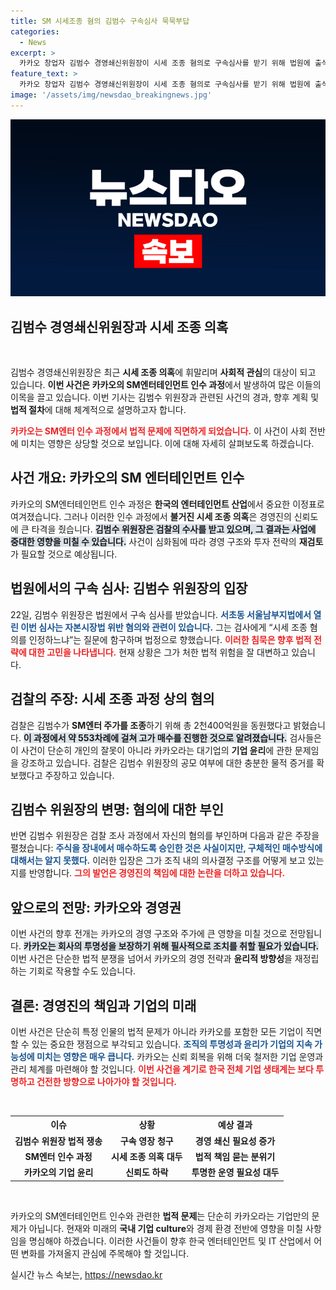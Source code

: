 ```yaml
---
title: SM 시세조종 혐의 김범수 구속심사 묵묵부답
categories:
  - News
excerpt: >
  카카오 창업자 김범수 경영쇄신위원장이 시세 조종 혐의로 구속심사를 받기 위해 법원에 출석했습니다. SM엔터 인수 과정에서의 의혹이 그를 괴롭히고 있으며, 구속 여부는 오늘밤 결정될 전망입니다. 이 시세 조종 사건의 배후를 파헤쳐 보세요!
feature_text: >
  카카오 창업자 김범수 경영쇄신위원장이 시세 조종 혐의로 구속심사를 받기 위해 법원에 출석했습니다. SM엔터 인수 과정에서의 의혹이 그를 괴롭히고 있으며, 구속 여부는 오늘밤 결정될 전망입니다. 이 시세 조종 사건의 배후를 파헤쳐 보세요!
image: '/assets/img/newsdao_breakingnews.jpg'
---
```


<p><img src="/assets/img/newsdao_breakingnews.jpg" alt="ontimetimes 속보" /></p>

<h2 data-ke-size="size26">김범수 경영쇄신위원장과 시세 조종 의혹</h2>

<p data-ke-size="size16">&nbsp;</p>

<p>김범수 경영쇄신위원장은 최근 <strong>시세 조종 의혹</strong>에 휘말리며 <strong>사회적 관심</strong>의 대상이 되고 있습니다. <strong>이번 사건은 카카오의 SM엔터테인먼트 인수 과정</strong>에서 발생하여 많은 이들의 이목을 끌고 있습니다. 이번 기사는 김범수 위원장과 관련된 사건의 경과, 향후 계획 및 <strong>법적 절차</strong>에 대해 체계적으로 설명하고자 합니다.</p>

<p><b><span style="color: #ee2323;">카카오는 SM엔터 인수 과정에서 법적 문제에 직면하게 되었습니다.</span></b> 이 사건이 사회 전반에 미치는 영향은 상당할 것으로 보입니다. 이에 대해 자세히 살펴보도록 하겠습니다.</p>

<h2 data-ke-size="size26">사건 개요: 카카오의 SM 엔터테인먼트 인수</h2>

<p>카카오의 SM엔터테인먼트 인수 과정은 <strong>한국의 엔터테인먼트 산업</strong>에서 중요한 이정표로 여겨졌습니다. 그러나 이러한 인수 과정에서 <strong>불거진 시세 조종 의혹</strong>은 경영진의 신뢰도에 큰 타격을 줬습니다. <b><span style="background-color: #21538527;">김범수 위원장은 검찰의 수사를 받고 있으며, 그 결과는 사업에 중대한 영향을 미칠 수 있습니다.</span></b> 사건이 심화됨에 따라 경영 구조와 투자 전략의 <strong>재검토</strong>가 필요할 것으로 예상됩니다.</p>

<h2 data-ke-size="size26">법원에서의 구속 심사: 김범수 위원장의 입장</h2>

<p>22일, 김범수 위원장은 법원에서 구속 심사를 받았습니다. <b><span style="color: #1a5490;">서초동 서울남부지법에서 열린 이번 심사는 자본시장법 위반 혐의와 관련이 있습니다.</span></b> 그는 검사에게 “시세 조종 혐의를 인정하느냐”는 질문에 함구하며 법정으로 향했습니다. <b><span style="color: #ee2323;">이러한 침묵은 향후 법적 전략에 대한 고민을 나타냅니다.</span></b> 현재 상황은 그가 처한 법적 위험을 잘 대변하고 있습니다.</p>

<h2 data-ke-size="size26">검찰의 주장: 시세 조종 과정 상의 혐의</h2>

<p>검찰은 김범수가 <strong>SM엔터 주가를 조종</strong>하기 위해 총 2천400억원을 동원했다고 밝혔습니다. <b><span style="background-color: #21538527;">이 과정에서 약 553차례에 걸쳐 고가 매수를 진행한 것으로 알려졌습니다.</span></b> 검사들은 이 사건이 단순히 개인의 잘못이 아니라 카카오라는 대기업의 <strong>기업 윤리</strong>에 관한 문제임을 강조하고 있습니다. 검찰은 김범수 위원장의 공모 여부에 대한 충분한 물적 증거를 확보했다고 주장하고 있습니다.</p>

<h2 data-ke-size="size26">김범수 위원장의 변명: 혐의에 대한 부인</h2>

<p>반면 김범수 위원장은 검찰 조사 과정에서 자신의 혐의를 부인하며 다음과 같은 주장을 펼쳤습니다: <b><span style="color: #1a5490;">주식을 장내에서 매수하도록 승인한 것은 사실이지만, 구체적인 매수방식에 대해서는 알지 못했다.</span></b> 이러한 입장은 그가 조직 내의 의사결정 구조를 어떻게 보고 있는지를 반영합니다. <b><span style="color: #ee2323;">그의 발언은 경영진의 책임에 대한 논란을 더하고 있습니다.</span></b></p>

<h2 data-ke-size="size26">앞으로의 전망: 카카오와 경영권</h2>

<p>이번 사건의 향후 전개는 카카오의 경영 구조와 주가에 큰 영향을 미칠 것으로 전망됩니다. <b><span style="background-color: #21538527;">카카오는 회사의 투명성을 보장하기 위해 필사적으로 조치를 취할 필요가 있습니다.</span></b> 이번 사건은 단순한 법적 분쟁을 넘어서 카카오의 경영 전략과 <strong>윤리적 방향성</strong>을 재정립하는 기회로 작용할 수도 있습니다. </p>

<h2 data-ke-size="size26">결론: 경영진의 책임과 기업의 미래</h2>

<p>이번 사건은 단순히 특정 인물의 법적 문제가 아니라 카카오를 포함한 모든 기업이 직면할 수 있는 중요한 쟁점으로 부각되고 있습니다. <b><span style="color: #1a5490;">조직의 투명성과 윤리가 기업의 지속 가능성에 미치는 영향은 매우 큽니다.</span></b> 카카오는 신뢰 회복을 위해 더욱 철저한 기업 운영과 관리 체계를 마련해야 할 것입니다. <b><span style="color: #ee2323;">이번 사건을 계기로 한국 전체 기업 생태계는 보다 투명하고 건전한 방향으로 나아가야 할 것입니다.</span></b></p>

<p data-ke-size="size16">&nbsp;</p>

<table style="width: 100%; border-collapse: collapse;">
    <tr>
        <th style="text-align: center; height: 17px;"><b>이슈</b></th>
        <th style="text-align: center; height: 17px;"><b>상황</b></th>
        <th style="text-align: center; height: 17px;"><b>예상 결과</b></th>
    </tr>
    <tr>
        <td style="text-align: center; height: 17px;"><b>김범수 위원장 법적 쟁송</b></td>
        <td style="text-align: center; height: 17px;"><b>구속 영장 청구</b></td>
        <td style="text-align: center; height: 17px;"><b>경영 쇄신 필요성 증가</b></td>
    </tr>
    <tr>
        <td style="text-align: center; height: 17px;"><b>SM엔터 인수 과정</b></td>
        <td style="text-align: center; height: 17px;"><b>시세 조종 의혹 대두</b></td>
        <td style="text-align: center; height: 17px;"><b>법적 책임 묻는 분위기</b></td>
    </tr>
    <tr>
        <td style="text-align: center; height: 17px;"><b>카카오의 기업 윤리</b></td>
        <td style="text-align: center; height: 17px;"><b>신뢰도 하락</b></td>
        <td style="text-align: center; height: 17px;"><b>투명한 운영 필요성 대두</b></td>
    </tr>
</table>

<p data-ke-size="size16">&nbsp;</p>

<p>카카오의 SM엔터테인먼트 인수와 관련한 <strong>법적 문제</strong>는 단순히 카카오라는 기업만의 문제가 아닙니다. 현재와 미래의 <strong>국내 기업 culture</strong>와 경제 환경 전반에 영향을 미칠 사항임을 명심해야 하겠습니다. 이러한 사건들이 향후 한국 엔터테인먼트 및 IT 산업에서 어떤 변화를 가져올지 관심에 주목해야 할 것입니다.</p>
실시간 뉴스 속보는, <a href="https://newsdao.kr" rel="dofollow">https://newsdao.kr</a>


